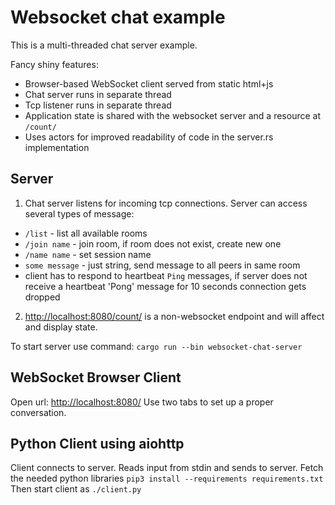 # Websocket chat example

This is a multi-threaded chat server example.

Fancy shiny features:

- Browser-based WebSocket client served from static html+js
- Chat server runs in separate thread
- Tcp listener runs in separate thread
- Application state is shared with the websocket server and a resource at `/count/`
- Uses actors for improved readability of code in the server.rs implementation

## Server

1. Chat server listens for incoming tcp connections. Server can access several types of message:

- `/list` - list all available rooms
- `/join name` - join room, if room does not exist, create new one
- `/name name` - set session name
- `some message` - just string, send message to all peers in same room
- client has to respond to heartbeat `Ping` messages, if server does not receive a heartbeat 'Pong' message for 10 seconds connection gets dropped

2. [http://localhost:8080/count/](http://localhost:8080/count/) is a non-websocket endpoint and will affect and display state.

To start server use command: `cargo run --bin websocket-chat-server`

## WebSocket Browser Client

Open url: [http://localhost:8080/](http://localhost:8080/)
Use two tabs to set up a proper conversation.

## Python Client using aiohttp

Client connects to server. Reads input from stdin and sends to server.
Fetch the needed python libraries `pip3 install --requirements requirements.txt`
Then start client as `./client.py`



 